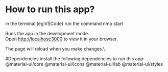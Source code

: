# How to run this app?
in the terminal (eg:VSCode) run the command nmp start

Runs the app in the development mode.\
Open [http://localhost:3000](http://localhost:3000) to view it in your browser.

The page will reload when you make changes.\

#Dependencies
install the following dependencies to run this app:
@material-ui/core
@material-ui/icons
@material-ui/lab
@material-ui/styles
